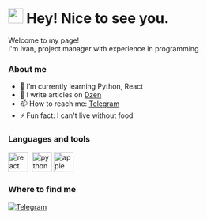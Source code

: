 <h1><img src="https://emojis.slackmojis.com/emojis/images/1643514680/6827/blob_aww.png?1643514680" width="30"/> Hey! Nice to see you.</h1>

<p>Welcome to my page! </br> I'm Ivan, project manager with experience in programming</p>

### About me
- 🌱 I’m currently learning Python, React
- 📝 I write articles on [Dzen](https://dzen.ru/id/6649f0aee042ad36f97a2a82)
- 📫 How to reach me: [Telegram](https://t.me/spider_lolo)
- ⚡ Fun fact: I can't live without food

### Languages and tools
<img src="https://cdn.jsdelivr.net/gh/devicons/devicon/icons/react/react-original.svg" title="react" width="40" height="40"/>&nbsp;
<img src="https://cdn.jsdelivr.net/gh/devicons/devicon@latest/icons/python/python-original.svg" title="python" width="40" height="40"/>
<img src="https://cdn.jsdelivr.net/gh/devicons/devicon@latest/icons/apple/apple-original.svg" title="apple" width="40" height="40"/>
          
          
<h3>Where to find me</h3>
<div id="socials">
  <a href="https://t.me/spider_lolo">
  <img src="https://img.shields.io/badge/Telegram-blue?style=for-the-badge&logo=telegram&logoColor=white" alt="Telegram"/>
</a>
</div>


<!--
**Ivan-Inby/Ivan-Inby** is a ✨ _special_ ✨ repository because its `README.md` (this file) appears on your GitHub profile.

Here are some ideas to get you started:

- 🔭 I’m currently working on ...
- 🌱 I’m currently learning ...
- 👯 I’m looking to collaborate on ...
- 🤔 I’m looking for help with ...
- 💬 Ask me about ...
- 📫 How to reach me: ...
- 😄 Pronouns: ...
- ⚡ Fun fact: ...
-->
